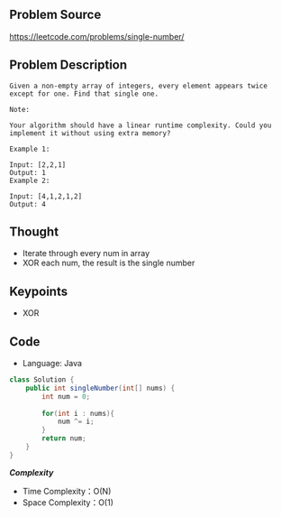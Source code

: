 ## Problem Source
https://leetcode.com/problems/single-number/

## Problem Description
```
Given a non-empty array of integers, every element appears twice except for one. Find that single one.

Note:

Your algorithm should have a linear runtime complexity. Could you implement it without using extra memory?

Example 1:

Input: [2,2,1]
Output: 1
Example 2:

Input: [4,1,2,1,2]
Output: 4
```

## Thought
- Iterate through every num in array
- XOR each num, the result is the single number

## Keypoints
- XOR


## Code
* Language: Java

```Java
class Solution {
    public int singleNumber(int[] nums) {
        int num = 0;
        
        for(int i : nums){
            num ^= i;
        }
        return num;
    }
}
```

***Complexity***

- Time Complexity：O(N)
- Space Complexity：O(1)
